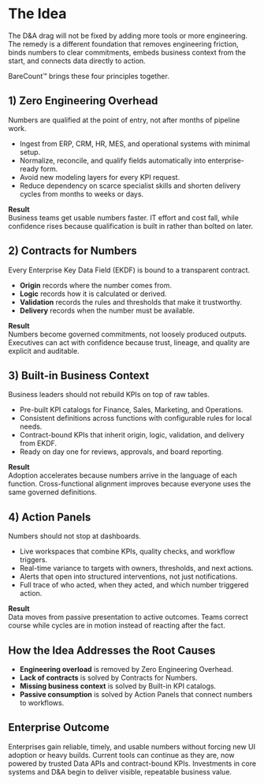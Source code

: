 # The Idea

The D&A drag will not be fixed by adding more tools or more engineering. The remedy is a different foundation that removes engineering friction, binds numbers to clear commitments, embeds business context from the start, and connects data directly to action.

BareCount™ brings these four principles together.

## 1) Zero Engineering Overhead

Numbers are qualified at the point of entry, not after months of pipeline work.

- Ingest from ERP, CRM, HR, MES, and operational systems with minimal setup.
- Normalize, reconcile, and qualify fields automatically into enterprise-ready form.
- Avoid new modeling layers for every KPI request.
- Reduce dependency on scarce specialist skills and shorten delivery cycles from months to weeks or days.

**Result**  
Business teams get usable numbers faster. IT effort and cost fall, while confidence rises because qualification is built in rather than bolted on later.

## 2) Contracts for Numbers

Every Enterprise Key Data Field (EKDF) is bound to a transparent contract.

- **Origin** records where the number comes from.
- **Logic** records how it is calculated or derived.
- **Validation** records the rules and thresholds that make it trustworthy.
- **Delivery** records when the number must be available.

**Result**  
Numbers become governed commitments, not loosely produced outputs. Executives can act with confidence because trust, lineage, and quality are explicit and auditable.

## 3) Built-in Business Context

Business leaders should not rebuild KPIs on top of raw tables.

- Pre-built KPI catalogs for Finance, Sales, Marketing, and Operations.
- Consistent definitions across functions with configurable rules for local needs.
- Contract-bound KPIs that inherit origin, logic, validation, and delivery from EKDF.
- Ready on day one for reviews, approvals, and board reporting.

**Result**  
Adoption accelerates because numbers arrive in the language of each function. Cross-functional alignment improves because everyone uses the same governed definitions.

## 4) Action Panels

Numbers should not stop at dashboards.

- Live workspaces that combine KPIs, quality checks, and workflow triggers.
- Real-time variance to targets with owners, thresholds, and next actions.
- Alerts that open into structured interventions, not just notifications.
- Full trace of who acted, when they acted, and which number triggered action.

**Result**  
Data moves from passive presentation to active outcomes. Teams correct course while cycles are in motion instead of reacting after the fact.

## How the Idea Addresses the Root Causes

- **Engineering overload** is removed by Zero Engineering Overhead.
- **Lack of contracts** is solved by Contracts for Numbers.
- **Missing business context** is solved by Built-in KPI catalogs.
- **Passive consumption** is solved by Action Panels that connect numbers to workflows.

## Enterprise Outcome

Enterprises gain reliable, timely, and usable numbers without forcing new UI adoption or heavy builds. Current tools can continue as they are, now powered by trusted Data APIs and contract-bound KPIs. Investments in core systems and D&A begin to deliver visible, repeatable business value.
